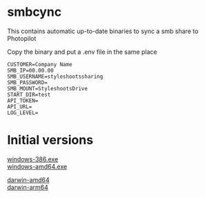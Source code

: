 # smbcync
This contains automatic up-to-date binaries to sync a smb share to Photopilot

Copy the binary and put a .env file in the same place
```
CUSTOMER=Company Name
SMB_IP=00.00.00
SMB_USERNAME=styleshootssharing
SMB_PASSWORD=
SMB_MOUNT=StyleshootsDrive
START_DIR=test
API_TOKEN=
API_URL=
LOG_LEVEL=
```


# Initial versions
[windows-386.exe](https://cdn.photopilot.ai/windows-386.exe?v=2)   
[windows-amd64.exe](https://cdn.photopilot.ai/windows-amd64.exe?v=2)    
   
[darwin-amd64](https://cdn.photopilot.ai/darwin-amd64?v=2)    
[darwin-arm64](https://cdn.photopilot.ai/darwin-arm64?v=2)     
